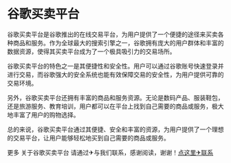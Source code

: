 # 谷歌买卖平台

谷歌买卖平台是谷歌推出的在线交易平台，为用户提供了一个便捷的途径来买卖各种商品和服务。作为全球最大的搜索引擎之一，谷歌拥有庞大的用户群体和丰富的数据资源，使得其买卖平台成为了一个极具吸引力的交易场所。

谷歌买卖平台的特色之一是其便捷性和安全性。用户可以通过谷歌账号快速登录并进行交易，而谷歌强大的安全系统也能有效保障交易的安全性，为用户提供可靠的交易环境。

另外，谷歌买卖平台还拥有丰富的商品和服务资源。无论是数码产品、服装鞋包，还是旅游服务、教育培训，用户都可以在平台上找到自己需要的商品或服务，极大地丰富了用户的购物选择。

总的来说，谷歌买卖平台通过其便捷、安全和丰富的资源，为用户提供了一个理想的交易平台，让用户能够轻松地买到自己需要的商品或服务。

更多 关于谷歌买卖平台 请通过✈与我们联系，感谢阅读，谢谢！[点这里✈联系](https://ww.k02.cc)